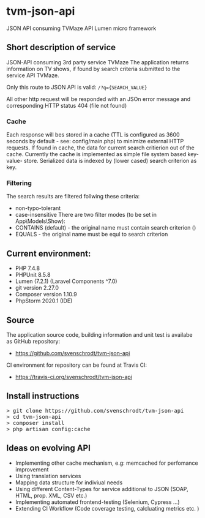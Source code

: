 # tvm-json-api
JSON API consuming TVMaze API  Lumen micro framework


## Short description of service

JSON-API consuming 3rd party service TVMaze
The application returns information on TV shows, if found by search criteria submitted to the service API TVMaze.

Only this route to JSON API is valid:
<code>/?q={SEARCH_VALUE}</code>

All other http request will be responded with an JSOn error message and corresponding HTTP status 404 (file not found)

### Cache
Each response will bes stored in a cache (TTL is configured as 3600 seconds by default  - see: config/main.php) to minimize external HTTP requests. If found in cache, the data for current search critierion out of the cache. Currently the cache is implemented as simple file system based key-value- store.  Serialized data is indexed by (lower cased) search criterion as key.


### Filtering
The search results are filtered follwing these criteria:
- non-typo-tolerant
- case-insensitive
There are two filter modes (to be set in  App\Models\Show):
- CONTAINS (default) - the original name must contain search criterion ()
- EQUALS - the original name must be equl to search criterion

## Current environment:
- PHP 7.4.8
- PHPUnit 8.5.8
- Lumen (7.2.1) (Laravel Components ^7.0)
- git version 2.27.0
- Composer version 1.10.9
- PhpStorm 2020.1 (IDE)

## Source 
The application source code, building information and unit test is availabe as GitHub repository:

- https://github.com/svenschrodt/tvm-json-api

CI environment for repository can be found at Travis CI:

- https://travis-ci.org/svenschrodt/tvm-json-api 

## Install instructions
<pre>
> git clone https://github.com/svenschrodt/tvm-json-api
> cd tvm-json-api
> composer install
> php artisan config:cache
</pre>

## Ideas on evolving API
- Implementing other cache mechanism, e.g: memcached for perfomance improvement
- Using translation services
- Mapping data structure for indiviual needs
- Using different Content-Types for service additional to JSON (SOAP, HTML, prop. XML, CSV etc.)
- Implementing automated frontend-testing (Selenium, Cypress ...)
- Extending CI Workflow (Code coverage testing, calcluating metrics etc. )


